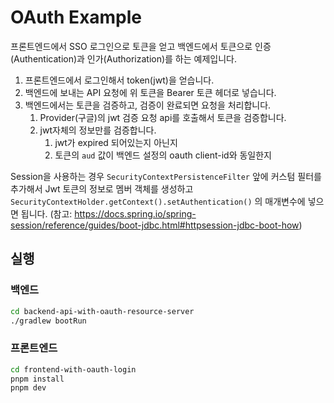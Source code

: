 # OAuth Example

프론트엔드에서 SSO 로그인으로 토큰을 얻고 백엔드에서 토큰으로 인증(Authentication)과 인가(Authorization)를 하는 예제입니다.

1. 프론트엔드에서 로그인해서 token(jwt)을 얻습니다.
2. 백엔드에 보내는 API 요청에 위 토큰을 Bearer 토큰 헤더로 넣습니다.
3. 백엔드에서는 토큰을 검증하고, 검증이 완료되면 요청을 처리합니다.
   1. Provider(구글)의 jwt 검증 요청 api를 호출해서 토큰을 검증합니다.
   2. jwt자체의 정보만를 검증합니다.
      1. jwt가 expired 되어있는지 아닌지
      2. 토큰의 `aud` 값이 백엔드 설정의 oauth client-id와 동일한지 

Session을 사용하는 경우 `SecurityContextPersistenceFilter` 앞에 커스텀 필터를 추가해서 Jwt 토큰의 정보로 멤버 객체를 생성하고
`SecurityContextHolder.getContext().setAuthentication()` 의 매개변수에 넣으면 됩니다. (참고: https://docs.spring.io/spring-session/reference/guides/boot-jdbc.html#httpsession-jdbc-boot-how)

## 실행

### 백엔드

```bash
cd backend-api-with-oauth-resource-server
./gradlew bootRun
```

### 프론트엔드

```bash
cd frontend-with-oauth-login
pnpm install
pnpm dev
```